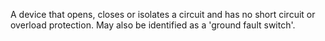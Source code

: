 A device that opens, closes or isolates a circuit and has no short circuit or overload protection.  May also be identified as a 'ground fault switch'.